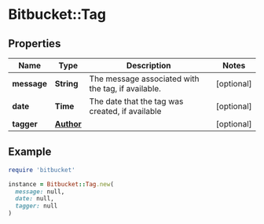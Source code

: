 # Bitbucket::Tag

## Properties

| Name | Type | Description | Notes |
| ---- | ---- | ----------- | ----- |
| **message** | **String** | The message associated with the tag, if available. | [optional] |
| **date** | **Time** | The date that the tag was created, if available | [optional] |
| **tagger** | [**Author**](Author.md) |  | [optional] |

## Example

```ruby
require 'bitbucket'

instance = Bitbucket::Tag.new(
  message: null,
  date: null,
  tagger: null
)
```

